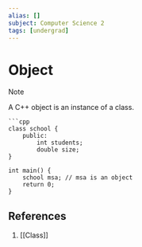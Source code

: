 ```yaml
---
alias: []
subject: Computer Science 2
tags: [undergrad]
---
```

# Object

> [!note]
> A C++ object is an instance of a class.

````ad-example
```cpp
class school {
	public:
		int students;
		double size;
}

int main() {
	school msa; // msa is an object
	return 0;
}
````

## References
1. [[Class]]